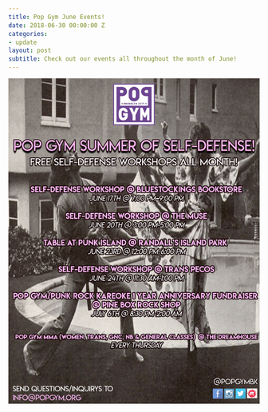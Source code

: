 ```yaml
---
title: Pop Gym June Events!
date: 2018-06-30 00:00:00 Z
categories:
- update
layout: post
subtitle: Check out our events all throughout the month of June!
---
```

<head>
  <meta name="description" content="Check out our events all throughout the month of June!">
</head>

![Pop Gym June](/assets/popgymjune.jpeg)
